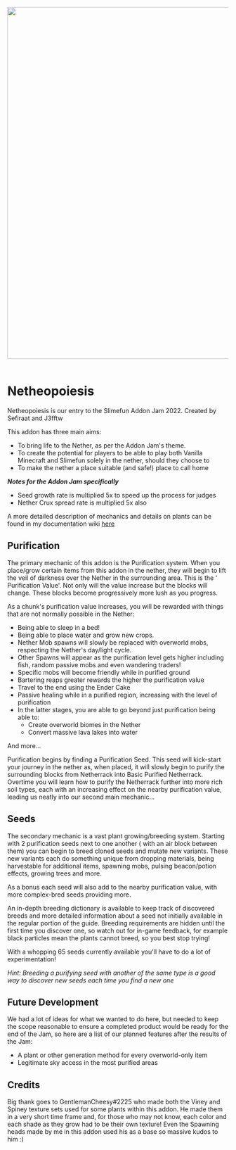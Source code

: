 <p align="center">
<img width="800" src="https://github.com/Sefiraat/Netheopoiesis/blob/master/images/logo/logo.svg"><br><br>
</p>

# Netheopoiesis

Netheopoiesis is our entry to the Slimefun Addon Jam 2022. Created by Sefiraat and J3fftw

This addon has three main aims:

- To bring life to the Nether, as per the Addon Jam's theme.
- To create the potential for players to be able to play both Vanilla Minecraft and Slimefun solely in the nether,
  should they choose to
- To make the nether a place suitable (and safe!) place to call home

***Notes for the Addon Jam specifically***

- Seed growth rate is multiplied 5x to speed up the process for judges
- Nether Crux spread rate is multiplied 5x also

A more detailed description of mechanics and details on plants can be found in my documentation
wiki [here](https://docs.sefiraat.dev/netheopoiesis/purification)

## Purification

The primary mechanic of this addon is the Purification system. When you place/grow certain items from this addon in the
nether, they will begin to lift the veil of darkness over the Nether in the surrounding area. This is the '
Purification Value'. Not only will the value increase but the blocks will change. These blocks become progressively more
lush as you progress.

As a chunk's purification value increases, you will be rewarded with things that are not normally possible in the
Nether:

- Being able to sleep in a bed!
- Being able to place water and grow new crops.
- Nether Mob spawns will slowly be replaced with overworld mobs, respecting the Nether's day/light cycle.
- Other Spawns will appear as the purification level gets higher including fish, random passive mobs and even wandering
  traders!
- Specific mobs will become friendly while in purified ground
- Bartering reaps greater rewards the higher the purification value
- Travel to the end using the Ender Cake
- Passive healing while in a purified region, increasing with the level of purification
- In the latter stages, you are able to go beyond just purification being able to:
    - Create overworld biomes in the Nether
    - Convert massive lava lakes into water

And more...

Purification begins by finding a Purification Seed. This seed will kick-start your journey in the nether as, when
placed, it will slowly begin to purify the surrounding blocks from Netherrack into Basic Purified Netherrack. Overtime
you will learn how to purify the Netherrack further into more rich soil types, each with an increasing effect on the
nearby purification value, leading us neatly into our second main mechanic...

## Seeds

The secondary mechanic is a vast plant growing/breeding system. Starting with 2 purification seeds next to one another (
with an air block between them) you can begin to breed cloned seeds and mutate new variants. These new variants each do
something unique from dropping materials, being harvestable for additional items, spawning mobs, pulsing beacon/potion
effects, growing trees and more.

As a bonus each seed will also add to the nearby purification value, with more complex-bred seeds providing more.

An in-depth breeding dictionary is available to keep track of discovered breeds and more detailed information about a
seed not initially available in the regular portion of the guide. Breeding requirements are hidden until the first time
you discover one, so watch out for in-game feedback, for example black particles mean the plants cannot breed, so you
best stop trying!

With a whopping 65 seeds currently available you'll have to do a lot of experimentation!

*Hint: Breeding a purifying seed with another of the same type is a good way to discover new seeds each time you find a
new one*

## Future Development

We had a lot of ideas for what we wanted to do here, but needed to keep the scope reasonable to ensure a completed
product would be ready for the end of the Jam, so here are a list of our planned features after the results of the Jam:

- A plant or other generation method for every overworld-only item
- Legitimate sky access in the most purified areas

## Credits

Big thank goes to GentlemanCheesy#2225 who made both the Viney and Spiney texture sets used for some plants within this
addon. He made them in a very short time frame and, for those who may not know, each color and each shade as they grow
had to be their own texture!
Even the Spawning heads made by me in this addon used his as a base so massive kudos to him :)
